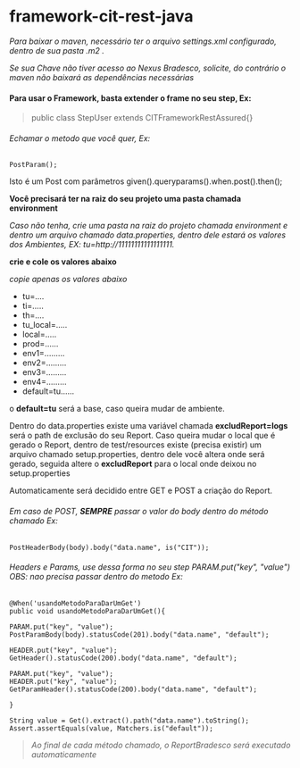 # framework-cit-rest-java

*Para baixar o maven, necessário ter o arquivo settings.xml configurado, dentro de sua
pasta .m2 .*

*Se sua Chave não tiver acesso ao Nexus Bradesco, solicite, do contrário o maven não
baixará as dependências necessárias*

#### Para usar o Framework, basta extender o frame no seu step, Ex:
    
> public class StepUser extends CITFrameworkRestAssured{}
    
    
###### Echamar o metodo que você quer, Ex:
```
PostParam();
```
Isto é um Post com parâmetros given().queryparams().when.post().then();
    
**Você precisará ter na raiz do seu projeto uma pasta chamada environment**

*Caso não tenha, crie uma pasta na raiz do projeto chamada environment e dentro um arquivo chamado
data.properties, dentro dele estará os valores dos Ambientes, EX: tu=http://11111111111111111.*

**crie e cole os valores abaixo**

*copie apenas os valores abaixo*
- tu=....
- ti=.....
- th=....
- tu_local=.....
- local=.....
- prod=......
- env1=.........
- env2=.........
- env3=.........
- env4=.........
- default=tu......

o **default=tu** será a base, caso queira mudar de ambiente.

Dentro do data.properties existe uma variável chamada **excludReport=logs** será o path de exclusão do seu Report. Caso queira mudar o local que é gerado
o Report, dentro de test/resources existe (precisa existir) um arquivo chamado setup.properties, dentro dele você altera onde será gerado,
seguida altere o **excludReport** para o local onde deixou no setup.properties

    
Automaticamente será decidido entre GET e POST a criação do Report. 

###### Em caso de POST, **SEMPRE** passar o valor do body dentro do método chamado Ex:
```
PostHeaderBody(body).body("data.name", is("CIT"));
```
    
###### Headers e Params, use dessa forma no seu step PARAM.put("key", "value") OBS: nao precisa passar dentro do metodo Ex: 
```
@When('usandoMetodoParaDarUmGet')
public void usandoMetodoParaDarUmGet(){

PARAM.put("key", "value");
PostParamBody(body).statusCode(201).body("data.name", "default");

HEADER.put("key", "value");
GetHeader().statusCode(200).body("data.name", "default");

PARAM.put("key", "value");
HEADER.put("key", "value");
GetParamHeader().statusCode(200).body("data.name", "default");

}  

String value = Get().extract().path("data.name").toString();
Assert.assertEquals(value, Matchers.is("default"));
``` 

> *Ao final de cada método chamado, o ReportBradesco será executado automaticamente*
   
 
